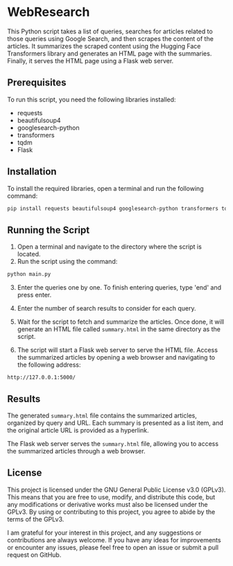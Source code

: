 # WebResearch

This Python script takes a list of queries, searches for articles related to those queries using Google Search, and then scrapes the content of the articles. It summarizes the scraped content using the Hugging Face Transformers library and generates an HTML page with the summaries. Finally, it serves the HTML page using a Flask web server.

## Prerequisites

To run this script, you need the following libraries installed:

- requests
- beautifulsoup4
- googlesearch-python
- transformers
- tqdm
- Flask

## Installation

To install the required libraries, open a terminal and run the following command:

```bash
pip install requests beautifulsoup4 googlesearch-python transformers tqdm Flask
```

## Running the Script

1. Open a terminal and navigate to the directory where the script is located.
2. Run the script using the command:

```bash
python main.py
```

3. Enter the queries one by one. To finish entering queries, type 'end' and press enter.

4. Enter the number of search results to consider for each query.

5. Wait for the script to fetch and summarize the articles. Once done, it will generate an HTML file called `summary.html` in the same directory as the script.

6. The script will start a Flask web server to serve the HTML file. Access the summarized articles by opening a web browser and navigating to the following address:

```
http://127.0.0.1:5000/
```

## Results

The generated `summary.html` file contains the summarized articles, organized by query and URL. Each summary is presented as a list item, and the original article URL is provided as a hyperlink.

The Flask web server serves the `summary.html` file, allowing you to access the summarized articles through a web browser.

## License
This project is licensed under the GNU General Public License v3.0 (GPLv3). This means that you are free to use, modify, and distribute this code, but any modifications or derivative works must also be licensed under the GPLv3. By using or contributing to this project, you agree to abide by the terms of the GPLv3.

I am grateful for your interest in this project, and any suggestions or contributions are always welcome. If you have any ideas for improvements or encounter any issues, please feel free to open an issue or submit a pull request on GitHub.
